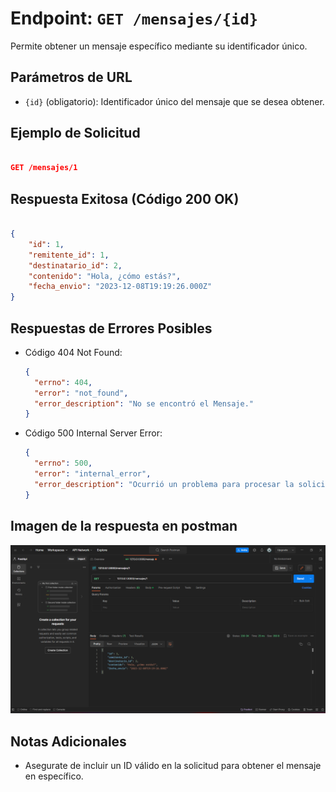 <!-- Documentacion de un endpoint get que trae un item especifico de la coleccion mensajes -->

# Endpoint: `GET /mensajes/{id}`

Permite obtener un mensaje específico mediante su identificador único.

## Parámetros de URL

- `{id}` (obligatorio): Identificador único del mensaje que se desea obtener.

## Ejemplo de Solicitud

```json

GET /mensajes/1

```

## Respuesta Exitosa (Código 200 OK)

```json

{
    "id": 1,
    "remitente_id": 1,
    "destinatario_id": 2,
    "contenido": "Hola, ¿cómo estás?",
    "fecha_envio": "2023-12-08T19:19:26.000Z"
}

```

## Respuestas de Errores Posibles

- Código 404 Not Found:

  ```json
  {
    "errno": 404,
    "error": "not_found",
    "error_description": "No se encontró el Mensaje."
  }
  ```

- Código 500 Internal Server Error:

  ```json
  {
    "errno": 500,
    "error": "internal_error",
    "error_description": "Ocurrió un problema para procesar la solicitud"
  }
  ```

## Imagen de la respuesta en postman

![imagen](./mensajesidGET.png)

## Notas Adicionales

- Asegurate de incluir un ID válido en la solicitud para obtener el mensaje en específico.
